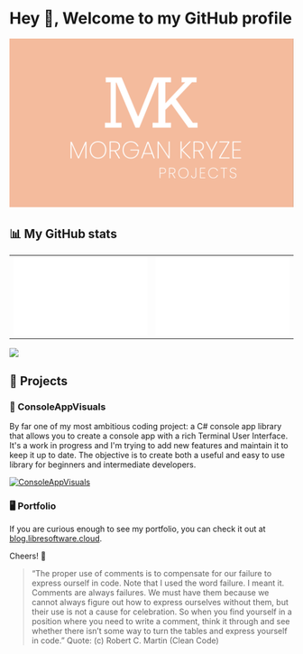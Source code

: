 # Hey 👋, Welcome to my GitHub profile

[![Profile icon](assets/profile_logo.png)](https://blog.mykodelab.dev/)

## 📊 My GitHub stats

<a href="https://github.com/MorganKryze/github-stats">
<table>
  <tr>
    <td><img src="https://raw.githubusercontent.com/MorganKryze/github-stats/master/generated/overview.svg" /></td>
    <td><img src="https://raw.githubusercontent.com/MorganKryze/github-stats/master/generated/languages.svg" /></td>
  </tr>
</table>
</a>

<div align="left">
    <img src="https://komarev.com/ghpvc/?username=MorganKryze&&style=flat-square" align="center" />
</div>

## 📁 Projects

### 🌄 ConsoleAppVisuals

By far one of my most ambitious coding project: a C# console app library that allows you to create a console app with a rich Terminal User Interface. It's a work in progress and I'm trying to add new features and maintain it to keep it up to date. The objective is to create both a useful and easy to use library for beginners and intermediate developers.

[![ConsoleAppVisuals](https://raw.githubusercontent.com/MorganKryze/ConsoleAppVisuals/main/docs/assets/vid/gif/presentation.gif)](https://github.com/MorganKryze/ConsoleAppVisuals)

### 🖥️ Portfolio

If you are curious enough to see my portfolio, you can check it out at [blog.libresoftware.cloud](https://blog.libresoftware.cloud).

Cheers! 🍻

> “The proper use of comments is to compensate for our failure to express ourself in code. Note that I used the word failure. I meant it. Comments are always failures. We must have them because we cannot always figure out how to express ourselves without them, but their use is not a cause for celebration. So when you find yourself in a position where you need to write a comment, think it through and see whether there isn’t some way to turn the tables and express yourself in code.”
> Quote: (c) Robert C. Martin (Clean Code)
